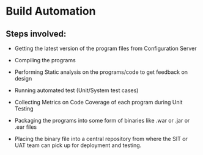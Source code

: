 # Build Automation

## Steps involved:
* Getting the latest version of the program files from Configuration Server

* Compiling the programs

* Performing Static analysis on the programs/code to get feedback on design

* Running automated test (Unit/System test cases)

* Collecting Metrics on Code Coverage of each program during Unit Testing

* Packaging the programs into some form of binaries like .war or .jar or .ear files

* Placing the binary file into a central repository from where the SIT or UAT team can pick up for deployment and testing.

